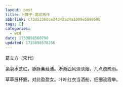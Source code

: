 ```yaml
---
layout: post
title: 卜算子·席间再作
abbrlink: c73d52360ce34d42ad4a1009e589959b
tags: []
categories:
  - wcd
date: 1733898560790
updated: 1733898578356
---
```


葛立方〔宋代〕

袅袅水芝红，脉脉蒹葭浦。淅淅西风淡淡烟，几点疏疏雨。

草草展杯觞，对此盈盈女。叶叶红衣当酒船，细细流霞举。
